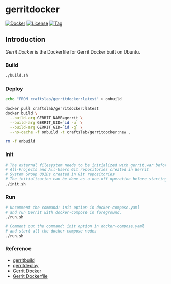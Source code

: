 # gerritdocker

[![Docker](https://img.shields.io/docker/pulls/craftslab/gerritdocker)](https://hub.docker.com/r/craftslab/gerritdocker)
[![License](https://img.shields.io/github/license/craftslab/gerritdocker.svg?color=brightgreen)](https://github.com/craftslab/gerritdocker/blob/master/LICENSE)
[![Tag](https://img.shields.io/github/tag/craftslab/gerritdocker.svg?color=brightgreen)](https://github.com/craftslab/gerritdocker/tags)



## Introduction

*Gerrit Docker* is the Dockerfile for Gerrit Docker built on Ubuntu.



### Build

```bash
./build.sh
```



### Deploy

```bash
echo "FROM craftslab/gerritdocker:latest" > onbuild

docker pull craftslab/gerritdocker:latest
docker build \
  --build-arg GERRIT_NAME=gerrit \
  --build-arg GERRIT_UID=`id -u` \
  --build-arg GERRIT_GID=`id -g` \
  --no-cache -f onbuild -t craftslab/gerritdocker:new .

rm -f onbuild
```



### Init

```bash
# The external filesystem needs to be initialized with gerrit.war beforehand:
# All-Projects and All-Users Git repositories created in Gerrit
# System Group UUIDs created in Git repositories
# The initialization can be done as a one-off operation before starting all containers.
./init.sh
```



### Run

```bash
# Uncomment the command: init option in docker-compose.yaml
# and run Gerrit with docker-compose in foreground.
./run.sh

# Comment out the command: init option in docker-compose.yaml
# and start all the docker-compose nodes
./run.sh
```



### Reference

- [gerritbuild](https://github.com/craftslab/gerritbuild)
- [gerritdeploy](https://github.com/craftslab/gerritdeploy)
- [Gerrit Docker](https://hub.docker.com/r/gerritcodereview/gerrit)
- [Gerrit Dockerfile](https://github.com/GerritCodeReview/docker-gerrit)

